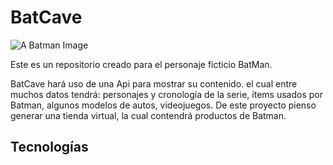 # BatCave

![A Batman Image](https://i.pinimg.com/736x/7e/99/fe/7e99fe9f0dc7d4b602577479a1d64f92.jpg)

Este es un repositorio creado para el personaje ficticio BatMan.

BatCave hará uso de una Api para mostrar su contenido. el cual entre muchos datos tendrá: personajes y cronología de la serie, ítems usados por Batman, algunos modelos de autos, videojuegos.
De este proyecto pienso generar una tienda virtual, la cual contendrá productos de Batman.


## Tecnologías

